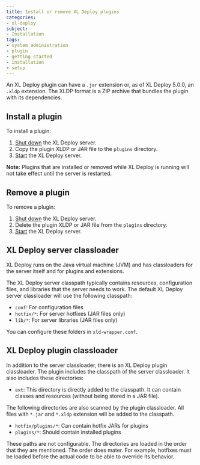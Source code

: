 ```yaml
---
title: Install or remove XL Deploy plugins
categories:
- xl-deploy
subject:
- Installation
tags:
- system administration
- plugin
- getting started
- installation
- setup
---
```


An XL Deploy plugin can have a `.jar` extension or, as of XL Deploy 5.0.0, an `.xldp` extension. The XLDP format is a ZIP archive that bundles the plugin with its dependencies.

## Install a plugin

To install a plugin:

1. [Shut down](/xl-deploy/how-to/shut-down-xl-deploy.html) the XL Deploy server.
2. Copy the plugin XLDP or JAR file to the `plugins` directory.
3. [Start](/how-to/start-xl-deploy.html) the XL Deploy server.

**Note:** Plugins that are installed or removed while XL Deploy is running will not take effect until the server is restarted.

## Remove a plugin

To remove a plugin:

1. [Shut down](/xl-deploy/how-to/shut-down-xl-deploy.html) the XL Deploy server.
2. Delete the plugin XLDP or JAR file from the `plugins` directory.
3. [Start](/how-to/start-xl-deploy.html) the XL Deploy server.

## XL Deploy server classloader

XL Deploy runs on the Java virtual machine (JVM) and has classloaders for the server itself and for plugins and extensions.

The XL Deploy server classpath typically contains resources, configuration files, and libraries that the server needs to work. The default XL Deploy server classloader will use the following classpath:

* `conf`: For configuration files
* `hotfix/*`: For server hotfixes (JAR files only)
* `lib/*`: For server libraries (JAR files only)

You can configure these folders in `xld-wrapper.conf`.

## XL Deploy plugin classloader

In addition to the server classloader, there is an XL Deploy plugin classloader. The plugin includes the classpath of the server classloader. It also includes these directories:

* `ext`: This directory is directly added to the classpath. It can contain classes and resources (without being stored in a JAR file).

The following directories are also scanned by the plugin classloader. All files with `*.jar` and `*.xldp` extension will be added to the classpath.

* `hotfix/plugins/*`: Can contain hotfix JARs for plugins
* `plugins/*`: Should contain installed plugins

These paths are not configurable. The directories are loaded in the order that they are mentioned. The order does mater. For example, hotfixes must be loaded before the actual code to be able to override its behavior.
